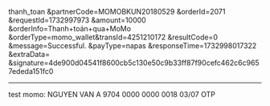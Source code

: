 thanh_toan
&partnerCode=MOMOBKUN20180529
&orderId=2071
&requestId=1732997973
&amount=10000
&orderInfo=Thanh+toán+qua+MoMo
&orderType=momo_wallet&transId=4251210172
&resultCode=0
&message=Successful.
&payType=napas
&responseTime=1732998017322
&extraData=
&signature=4de900d04541f8600cb5c130e50c9b33ff87f90cefc462c6c9657ededa151fc0


---

test momo:
NGUYEN VAN A
9704 0000 0000 0018
03/07
OTP